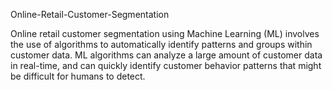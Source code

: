 Online-Retail-Customer-Segmentation

Online retail customer segmentation using Machine Learning (ML) involves the use of algorithms to automatically identify patterns and groups within customer data. ML algorithms can analyze a large amount of customer data in real-time, and can quickly identify customer behavior patterns that might be difficult for humans to detect.
